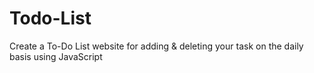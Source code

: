 # Todo-List
Create a To-Do List website for adding &amp; deleting your task on the daily basis using JavaScript
